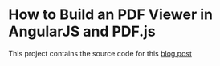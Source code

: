 # How to Build an PDF Viewer in AngularJS and PDF.js
This project contains the source code for this [blog post](https://www.pdftron.com/blog/angular/build-a-pdf-viewer-in-angularjs-and-pdf-js/)